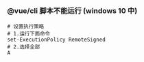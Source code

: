 ### @vue/cli 脚本不能运行 (windows 10 中)
```
# 设置执行策略
# 1.运行下面命令
set-ExecutionPolicy RemoteSigned
# 2.选择全部
A
```